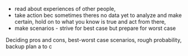 * read about experiences of other people, 
* take action bec sometimes theres no data yet to analyze and make certain, hold on to what you know is true and act from there, 
* make scenarios - strive for best case but prepare for worst case

Deciding
pros and cons, best-worst case scenarios, rough probability, backup plan a to c